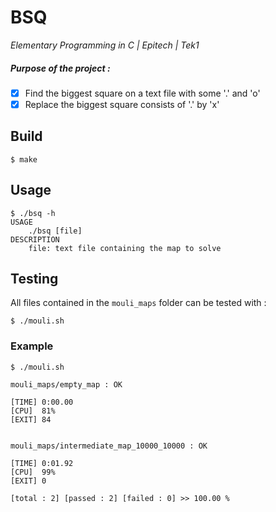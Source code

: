 # BSQ
*Elementary Programming in C | Epitech | Tek1*

##### Purpose of the project :
- [x] Find the biggest square on a text file with some '.' and 'o'
- [x] Replace the biggest square consists of '.' by 'x'

## Build
```
$ make
```

## Usage
```
$ ./bsq -h
USAGE
	./bsq [file]
DESCRIPTION
	file: text file containing the map to solve
```

## Testing
All files contained in the `mouli_maps` folder can be tested with :
```
$ ./mouli.sh
```

### Example
```
$ ./mouli.sh

mouli_maps/empty_map : OK

[TIME] 0:00.00
[CPU]  81%
[EXIT] 84


mouli_maps/intermediate_map_10000_10000 : OK

[TIME] 0:01.92
[CPU]  99%
[EXIT] 0

[total : 2] [passed : 2] [failed : 0] >> 100.00 %
```
